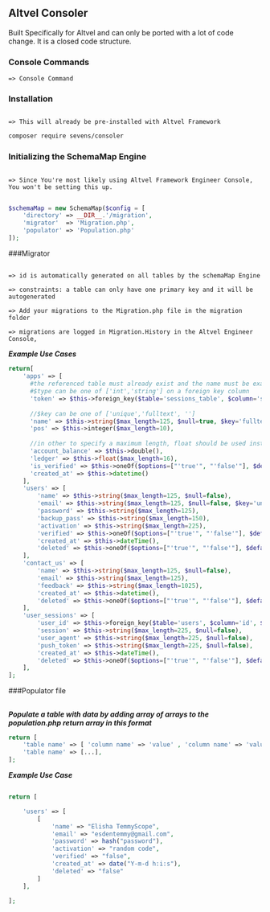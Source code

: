 ## Altvel Consoler

Built Specifically for Altvel and can only be ported with a lot of code change. It is a closed code structure.


### Console Commands

	=> Console Command


### Installation
##
	=> This will already be pre-installed with Altvel Framework

```bash
composer require sevens/consoler
```


### Initializing the SchemaMap Engine
##
	=> Since You're most likely using Altvel Framework Engineer Console, You won't be setting this up.
```php

$schemaMap = new SchemaMap($config = [ 
	'directory' => __DIR__.'/migration', 
	'migrator'  => 'Migration.php', 
	'populator' => 'Population.php'
]);

```


###Migrator
##
	=> id is automatically generated on all tables by the schemaMap Engine

	=> constraints: a table can only have one primary key and it will be autogenerated

	=> Add your migrations to the Migration.php file in the migration folder

	=> migrations are logged in Migration.History in the Altvel Engineer Console, 

***Example Use Cases***
```php
return[
	'apps' => [
	  #the referenced table must already exist and the name must be exact to avoid errors
	  #$type can be one of ['int','string'] on a foreign key column
	  'token' => $this->foreign_key($table='sessions_table', $column='session' $type='string'),
	  
	  //$key can be one of ['unique','fulltext', '']
	  'name' => $this->string($max_length=125, $null=true, $key='fulltext'),
	  'pos' => $this->integer($max_length=10),
	  
	  //in other to specify a maximum length, float should be used instead of a double
	  'account_balance' => $this->double(),
	  'ledger' => $this->float($max_length=16), 
	  'is_verified' => $this->oneOf($options=["'true'", "'false'"], $default="'false'" ),
	  'created_at' => $this->datetime()
	],
	'users' => [
		'name' => $this->string($max_length=125, $null=false),
		'email' => $this->string($max_length=125, $null=false, $key='unique'),
		'password' => $this->string($max_length=125),
		'backup_pass' => $this->string($max_length=150),
		'activation' => $this->string($max_length=225),
		'verified' => $this->oneOf($options=["'true'", "'false'"], $default="'false'" ),
		'created_at' => $this->dateTime(),
		'deleted' => $this->oneOf($options=["'true'", "'false'"], $default="'false'" )
	],
	'contact_us' => [
		'name' => $this->string($max_length=125, $null=false),
		'email' => $this->string($max_length=125),
		'feedback' => $this->string($max_length=1025),
		'created_at' => $this->datetime(),
		'deleted' => $this->oneOf($options=["'true'", "'false'"], $default="'false'" )
	],
	'user_sessions' => [
		'user_id' => $this->foreign_key($table='users', $column='id', $type = 'int' ),
		'session' => $this->string($max_length=225, $null=false),
		'user_agent' => $this->string($max_length=225, $null=false),
		'push_token' => $this->string($max_length=225, $null=false),
		'created_at' => $this->dateTime(),
		'deleted' => $this->oneOf($options=["'true'", "'false'"], $default="'false'" )
	],
];
```

###Populator file
##

***Populate a table with data by adding array of arrays to the population.php return array in this format***

```php
return [
	'table name' => [ 'column name' => 'value' , 'column name' => 'value' , 'column name' => 'value' ],
	'table name' => [...],
];
```

***Example Use Case***
```php

return [

	'users' => [
		[
			'name' => "Elisha TemmyScope",
			'email' => "esdentemmy@gmail.com",
			'password' => hash("password"),
			'activation' => "random code",
			'verified' => "false",
			'created_at' => date("Y-m-d h:i:s"),
			'deleted' => "false"
		]
	],

];

```